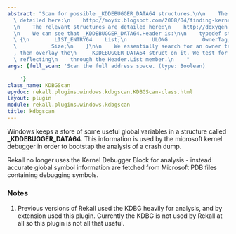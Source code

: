 ```yaml
---
abstract: "Scan for possible _KDDEBUGGER_DATA64 structures.\n\n    The scanner is\
  \ detailed here:\n    http://moyix.blogspot.com/2008/04/finding-kernel-global-variables-in.html\n\
  \n    The relevant structures are detailed here:\n    http://doxygen.reactos.org/d3/ddf/include_2psdk_2wdbgexts_8h_source.html\n\
  \n    We can see that _KDDEBUGGER_DATA64.Header is:\n\n    typedef struct _DBGKD_DEBUG_DATA_HEADER64\
  \ {\n        LIST_ENTRY64    List;\n        ULONG           OwnerTag;\n        ULONG\
  \           Size;\n    }\n\n    We essentially search for an owner tag of \"KDBG\"\
  , then overlay the\n    _KDDEBUGGER_DATA64 struct on it. We test for validity by\
  \ reflecting\n    through the Header.List member.\n    "
args: {full_scan: 'Scan the full address space. (type: Boolean)

    '}
class_name: KDBGScan
epydoc: rekall.plugins.windows.kdbgscan.KDBGScan-class.html
layout: plugin
module: rekall.plugins.windows.kdbgscan
title: kdbgscan
---
```


Windows keeps a store of some useful global variables in a structure called
**_KDDEBUGGER_DATA64**. This information is used by the microsoft kernel
debugger in order to bootstap the analysis of a crash dump.

Rekall no longer uses the Kernel Debugger Block for analysis - instead accurate
global symbol information are fetched from Microsoft PDB files containing
debugging symbols.

### Notes

1. Previous versions of Rekall used the KDBG heavily for analysis, and by
   extension used this plugin. Currently the KDBG is not used by Rekall at all
   so this plugin is not all that useful.